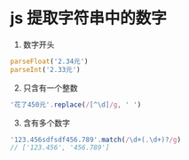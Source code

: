 # js 提取字符串中的数字

1. 数字开头

```js
parseFloat('2.34元')
parseInt('2.33元')
```

2. 只含有一个整数

```js
'花了450元'.replace(/[^\d]/g, ' ')
```

3. 含有多个数字

```js
'123.456sdfsdf456.789'.match(/\d+(.\d+)?/g)
// ['123.456', '456.789']
```
